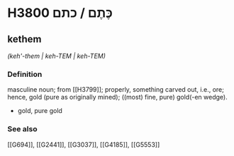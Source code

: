 # H3800 כֶּתֶם / כתם

## kethem

_(keh'-them | keh-TEM | keh-TEM)_

### Definition

masculine noun; from [[H3799]]; properly, something carved out, i.e., ore; hence, gold (pure as originally mined); ((most) fine, pure) gold(-en wedge).

- gold, pure gold
### See also

[[G694]], [[G2441]], [[G3037]], [[G4185]], [[G5553]]

